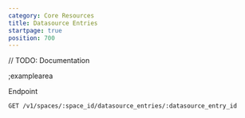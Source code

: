 ```yaml
---
category: Core Resources
title: Datasource Entries
startpage: true
position: 700
---
```


// TODO: Documentation

;examplearea

Endpoint

```bash
GET /v1/spaces/:space_id/datasource_entries/:datasource_entry_id
```